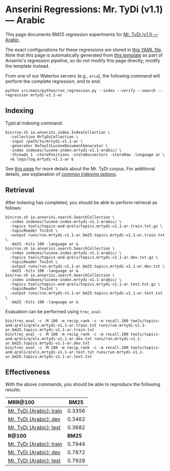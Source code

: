 # Anserini Regressions: Mr. TyDi (v1.1) &mdash; Arabic

This page documents BM25 regression experiments for [Mr. TyDi (v1.1) &mdash; Arabic](https://github.com/castorini/mr.tydi).

The exact configurations for these regressions are stored in [this YAML file](../../src/main/resources/regression/mrtydi-v1.1-ar.yaml).
Note that this page is automatically generated from [this template](../../src/main/resources/docgen/templates/mrtydi-v1.1-ar.template) as part of Anserini's regression pipeline, so do not modify this page directly; modify the template instead.

From one of our Waterloo servers (e.g., `orca`), the following command will perform the complete regression, end to end:

```
python src/main/python/run_regression.py --index --verify --search --regression mrtydi-v1.1-ar
```

## Indexing

Typical indexing command:

```
bin/run.sh io.anserini.index.IndexCollection \
  -collection MrTyDiCollection \
  -input /path/to/mrtydi-v1.1-ar \
  -generator DefaultLuceneDocumentGenerator \
  -index indexes/lucene-index.mrtydi-v1.1-arabic/ \
  -threads 1 -storePositions -storeDocvectors -storeRaw -language ar \
  >& logs/log.mrtydi-v1.1-ar &
```

See [this page](https://github.com/castorini/mr.tydi) for more details about the Mr. TyDi corpus.
For additional details, see explanation of [common indexing options](../../docs/common-indexing-options.md).

## Retrieval

After indexing has completed, you should be able to perform retrieval as follows:

```
bin/run.sh io.anserini.search.SearchCollection \
  -index indexes/lucene-index.mrtydi-v1.1-arabic/ \
  -topics tools/topics-and-qrels/topics.mrtydi-v1.1-ar.train.txt.gz \
  -topicReader TsvInt \
  -output runs/run.mrtydi-v1.1-ar.bm25.topics.mrtydi-v1.1-ar.train.txt \
  -bm25 -hits 100 -language ar &
bin/run.sh io.anserini.search.SearchCollection \
  -index indexes/lucene-index.mrtydi-v1.1-arabic/ \
  -topics tools/topics-and-qrels/topics.mrtydi-v1.1-ar.dev.txt.gz \
  -topicReader TsvInt \
  -output runs/run.mrtydi-v1.1-ar.bm25.topics.mrtydi-v1.1-ar.dev.txt \
  -bm25 -hits 100 -language ar &
bin/run.sh io.anserini.search.SearchCollection \
  -index indexes/lucene-index.mrtydi-v1.1-arabic/ \
  -topics tools/topics-and-qrels/topics.mrtydi-v1.1-ar.test.txt.gz \
  -topicReader TsvInt \
  -output runs/run.mrtydi-v1.1-ar.bm25.topics.mrtydi-v1.1-ar.test.txt \
  -bm25 -hits 100 -language ar &
```

Evaluation can be performed using `trec_eval`:

```
bin/trec_eval -c -M 100 -m recip_rank -c -m recall.100 tools/topics-and-qrels/qrels.mrtydi-v1.1-ar.train.txt runs/run.mrtydi-v1.1-ar.bm25.topics.mrtydi-v1.1-ar.train.txt
bin/trec_eval -c -M 100 -m recip_rank -c -m recall.100 tools/topics-and-qrels/qrels.mrtydi-v1.1-ar.dev.txt runs/run.mrtydi-v1.1-ar.bm25.topics.mrtydi-v1.1-ar.dev.txt
bin/trec_eval -c -M 100 -m recip_rank -c -m recall.100 tools/topics-and-qrels/qrels.mrtydi-v1.1-ar.test.txt runs/run.mrtydi-v1.1-ar.bm25.topics.mrtydi-v1.1-ar.test.txt
```

## Effectiveness

With the above commands, you should be able to reproduce the following results:

| **MRR@100**                                                                                                  | **BM25**  |
|:-------------------------------------------------------------------------------------------------------------|-----------|
| [Mr. TyDi (Arabic): train](https://github.com/castorini/mr.tydi)                                             | 0.3356    |
| [Mr. TyDi (Arabic): dev](https://github.com/castorini/mr.tydi)                                               | 0.3462    |
| [Mr. TyDi (Arabic): test](https://github.com/castorini/mr.tydi)                                              | 0.3682    |
| **R@100**                                                                                                    | **BM25**  |
| [Mr. TyDi (Arabic): train](https://github.com/castorini/mr.tydi)                                             | 0.7944    |
| [Mr. TyDi (Arabic): dev](https://github.com/castorini/mr.tydi)                                               | 0.7872    |
| [Mr. TyDi (Arabic): test](https://github.com/castorini/mr.tydi)                                              | 0.7928    |
